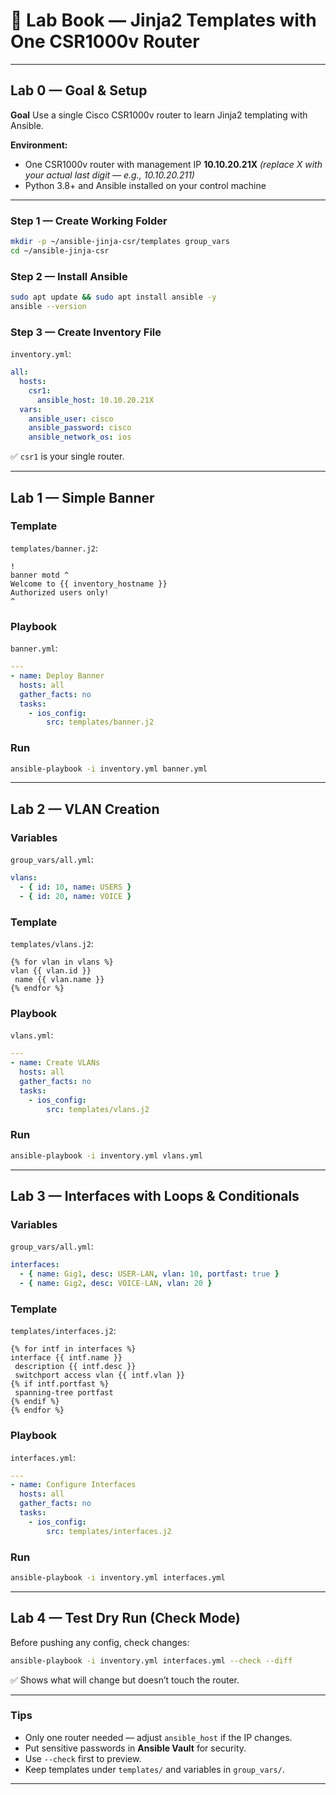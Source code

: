 

# 🧪 Lab Book — Jinja2 Templates with One CSR1000v Router

---

## Lab 0 — Goal & Setup

**Goal**
Use a single Cisco CSR1000v router to learn Jinja2 templating with Ansible.

**Environment:**

* One CSR1000v router with management IP **10.10.20.21X**
  *(replace X with your actual last digit — e.g., 10.10.20.211)*
* Python 3.8+ and Ansible installed on your control machine

---

### Step 1 — Create Working Folder

```bash
mkdir -p ~/ansible-jinja-csr/templates group_vars
cd ~/ansible-jinja-csr
```

### Step 2 — Install Ansible

```bash
sudo apt update && sudo apt install ansible -y
ansible --version
```

### Step 3 — Create Inventory File

`inventory.yml`:

```yaml
all:
  hosts:
    csr1:
      ansible_host: 10.10.20.21X
  vars:
    ansible_user: cisco
    ansible_password: cisco
    ansible_network_os: ios
```

✅ `csr1` is your single router.

---

## Lab 1 — Simple Banner

### Template

`templates/banner.j2`:

```jinja
!
banner motd ^
Welcome to {{ inventory_hostname }}
Authorized users only!
^
```

### Playbook

`banner.yml`:

```yaml
---
- name: Deploy Banner
  hosts: all
  gather_facts: no
  tasks:
    - ios_config:
        src: templates/banner.j2
```

### Run

```bash
ansible-playbook -i inventory.yml banner.yml
```

---

## Lab 2 — VLAN Creation

### Variables

`group_vars/all.yml`:

```yaml
vlans:
  - { id: 10, name: USERS }
  - { id: 20, name: VOICE }
```

### Template

`templates/vlans.j2`:

```jinja
{% for vlan in vlans %}
vlan {{ vlan.id }}
 name {{ vlan.name }}
{% endfor %}
```

### Playbook

`vlans.yml`:

```yaml
---
- name: Create VLANs
  hosts: all
  gather_facts: no
  tasks:
    - ios_config:
        src: templates/vlans.j2
```

### Run

```bash
ansible-playbook -i inventory.yml vlans.yml
```

---

## Lab 3 — Interfaces with Loops & Conditionals

### Variables

`group_vars/all.yml`:

```yaml
interfaces:
  - { name: Gig1, desc: USER-LAN, vlan: 10, portfast: true }
  - { name: Gig2, desc: VOICE-LAN, vlan: 20 }
```

### Template

`templates/interfaces.j2`:

```jinja
{% for intf in interfaces %}
interface {{ intf.name }}
 description {{ intf.desc }}
 switchport access vlan {{ intf.vlan }}
{% if intf.portfast %}
 spanning-tree portfast
{% endif %}
{% endfor %}
```

### Playbook

`interfaces.yml`:

```yaml
---
- name: Configure Interfaces
  hosts: all
  gather_facts: no
  tasks:
    - ios_config:
        src: templates/interfaces.j2
```

### Run

```bash
ansible-playbook -i inventory.yml interfaces.yml
```

---

## Lab 4 — Test Dry Run (Check Mode)

Before pushing any config, check changes:

```bash
ansible-playbook -i inventory.yml interfaces.yml --check --diff
```

✅ Shows what will change but doesn’t touch the router.

---

### Tips

* Only one router needed — adjust `ansible_host` if the IP changes.
* Put sensitive passwords in **Ansible Vault** for security.
* Use `--check` first to preview.
* Keep templates under `templates/` and variables in `group_vars/`.

---
